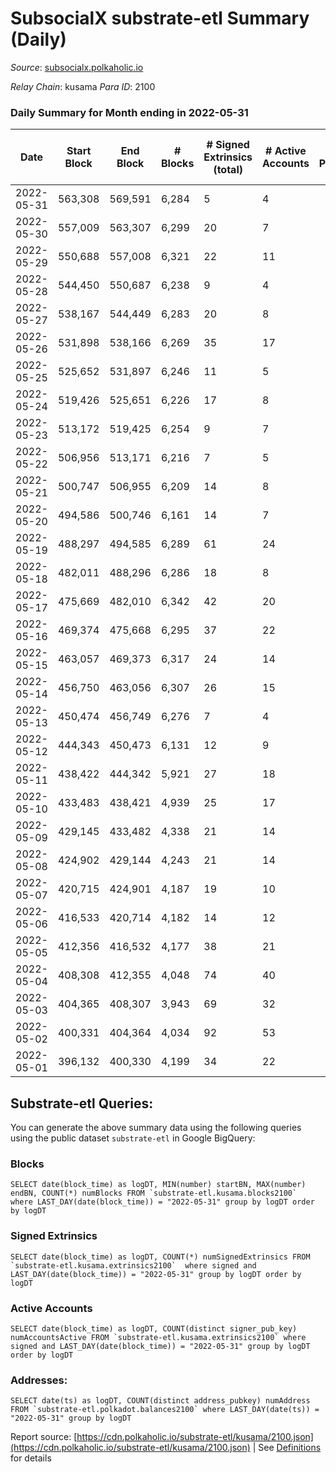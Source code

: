 # SubsocialX substrate-etl Summary (Daily)

_Source_: [subsocialx.polkaholic.io](https://subsocialx.polkaholic.io)

*Relay Chain*: kusama
*Para ID*: 2100



### Daily Summary for Month ending in 2022-05-31


| Date | Start Block | End Block | # Blocks | # Signed Extrinsics (total) | # Active Accounts | # Passive | # New | # Addresses with Balances | # Events | # Transfers | # XCM Transfers In | # XCM Transfers Out |
| ---- | ----------- | --------- | -------- | --------------------------- | ----------------- | --------- | ----- | ------------------------- | -------- | ----------- | ------------------ | ------------------- |
| 2022-05-31 | 563,308 | 569,591 | 6,284  | 5 | 4 |  |  | 33,745 | 12,584 |   |   |   |
| 2022-05-30 | 557,009 | 563,307 | 6,299  | 20 | 7 |  |  |  | 12,657 |   |   |   |
| 2022-05-29 | 550,688 | 557,008 | 6,321  | 22 | 11 |  |  |  | 12,698 |   |   |   |
| 2022-05-28 | 544,450 | 550,687 | 6,238  | 9 | 4 |  |  |  | 12,506 |   |   |   |
| 2022-05-27 | 538,167 | 544,449 | 6,283  | 20 | 8 |  |  |  | 12,626 |   |   |   |
| 2022-05-26 | 531,898 | 538,166 | 6,269  | 35 | 17 |  |  |  | 12,657 |   |   |   |
| 2022-05-25 | 525,652 | 531,897 | 6,246  | 11 | 5 |  |  |  | 12,517 |   |   |   |
| 2022-05-24 | 519,426 | 525,651 | 6,226  | 17 | 8 |  |  |  | 12,499 |   |   |   |
| 2022-05-23 | 513,172 | 519,425 | 6,254  | 9 | 7 |  |  |  | 12,535 |   |   |   |
| 2022-05-22 | 506,956 | 513,171 | 6,216  | 7 | 5 |  |  |  | 12,450 |   |   |   |
| 2022-05-21 | 500,747 | 506,955 | 6,209  | 14 | 8 |  |  |  | 12,464 |   |   |   |
| 2022-05-20 | 494,586 | 500,746 | 6,161  | 14 | 7 |  |  |  | 12,364 |   |   |   |
| 2022-05-19 | 488,297 | 494,585 | 6,289  | 61 | 24 |  |  |  | 12,759 |   |   |   |
| 2022-05-18 | 482,011 | 488,296 | 6,286  | 18 | 8 |  |  |  | 12,624 |   |   |   |
| 2022-05-17 | 475,669 | 482,010 | 6,342  | 42 | 20 |  |  |  | 12,817 |   |   |   |
| 2022-05-16 | 469,374 | 475,668 | 6,295  | 37 | 22 |  |  |  | 12,700 |   |   |   |
| 2022-05-15 | 463,057 | 469,373 | 6,317  | 24 | 14 |  |  |  | 12,705 |   |   |   |
| 2022-05-14 | 456,750 | 463,056 | 6,307  | 26 | 15 |  |  |  | 12,702 |   |   |   |
| 2022-05-13 | 450,474 | 456,749 | 6,276  | 7 | 4 |  |  |  | 12,569 |   |   |   |
| 2022-05-12 | 444,343 | 450,473 | 6,131  | 12 | 9 |  |  |  | 12,292 |   |   |   |
| 2022-05-11 | 438,422 | 444,342 | 5,921  | 27 | 18 |  |  |  | 11,930 |   |   |   |
| 2022-05-10 | 433,483 | 438,421 | 4,939  | 25 | 17 |  |  |  | 9,951 |   |   |   |
| 2022-05-09 | 429,145 | 433,482 | 4,338  | 21 | 14 |  |  |  | 8,735 |   |   |   |
| 2022-05-08 | 424,902 | 429,144 | 4,243  | 21 | 14 |  |  |  | 8,554 |   |   |   |
| 2022-05-07 | 420,715 | 424,901 | 4,187  | 19 | 10 |  |  |  | 8,428 |   |   |   |
| 2022-05-06 | 416,533 | 420,714 | 4,182  | 14 | 12 |  |  |  | 8,404 |   |   |   |
| 2022-05-05 | 412,356 | 416,532 | 4,177  | 38 | 21 |  |  |  | 8,478 |   |   |   |
| 2022-05-04 | 408,308 | 412,355 | 4,048  | 74 | 40 |  |  |  | 8,334 |   |   |   |
| 2022-05-03 | 404,365 | 408,307 | 3,943  | 69 | 32 |  |  |  | 8,118 |   |   |   |
| 2022-05-02 | 400,331 | 404,364 | 4,034  | 92 | 53 |  |  |  | 8,382 |   |   |   |
| 2022-05-01 | 396,132 | 400,330 | 4,199  | 34 | 22 |  |  |  | 8,501 |   |   |   |

## Substrate-etl Queries:
You can generate the above summary data using the following queries using the public dataset `substrate-etl` in Google BigQuery:


### Blocks
```
SELECT date(block_time) as logDT, MIN(number) startBN, MAX(number) endBN, COUNT(*) numBlocks FROM `substrate-etl.kusama.blocks2100`  where LAST_DAY(date(block_time)) = "2022-05-31" group by logDT order by logDT
```


### Signed Extrinsics
```
SELECT date(block_time) as logDT, COUNT(*) numSignedExtrinsics FROM `substrate-etl.kusama.extrinsics2100`  where signed and LAST_DAY(date(block_time)) = "2022-05-31" group by logDT order by logDT
```


### Active Accounts
```
SELECT date(block_time) as logDT, COUNT(distinct signer_pub_key) numAccountsActive FROM `substrate-etl.kusama.extrinsics2100` where signed and LAST_DAY(date(block_time)) = "2022-05-31" group by logDT order by logDT
```


### Addresses:
```
SELECT date(ts) as logDT, COUNT(distinct address_pubkey) numAddress FROM `substrate-etl.polkadot.balances2100` where LAST_DAY(date(ts)) = "2022-05-31" group by logDT
```



Report source: [https://cdn.polkaholic.io/substrate-etl/kusama/2100.json](https://cdn.polkaholic.io/substrate-etl/kusama/2100.json) | See [Definitions](/DEFINITIONS.md) for details
